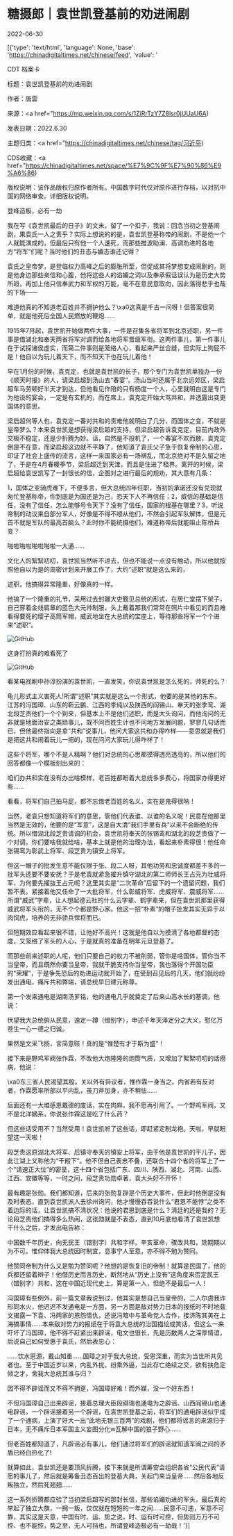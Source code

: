 # 糖摄郎｜袁世凯登基前的劝进闹剧

2022-06-30

[{'type': 'text/html', 'language': None, 'base': 'https://chinadigitaltimes.net/chinese/feed', 'value': '

CDT 档案卡

标题：袁世凯登基前的劝进闹剧

作者：唐雲

来源：<a href="https://mp.weixin.qq.com/s/1ZiRrTzY7Z8lsr0jUUaU6A)

发表日期：2022.6.30

主题归类：<a href="https://chinadigitaltimes.net/chinese/tag/习近平)

CDS收藏：<a href="https://chinadigitaltimes.net/space/%E7%9C%9F%E7%90%86%E9%A6%86)

版权说明：该作品版权归原作者所有。中国数字时代仅对原作进行存档，以对抗中国的网络审查。详细版权说明。





登峰造极，必有一劫

我在写《袁世凯最后的日子》的文末，留了一个扣子，我说：回念当初之登基闹剧，果袁氏一人之责乎？实际上想说的的是，袁世凯登基称帝的闹剧，不是他一个人就能演成的，但最后只有他一个人速死，而那些推波助澜、高调劝进的各地方“将军”们呢？当时他们的丑态与媚态谁还记得？

袁氏之皇帝梦，是登临权力高峰之后的膨胀所至，但促成其将梦想变成闹剧的，则是他身边那些亲信和心腹，他将这些人的谄媚之词以及奉承假话误认为是历史大势所趋，再加上他只信奉武力和军权的万能，毫不在意民意取向，因此落得悲乎也哉的下场——

难道他真的不知道老百姓并不拥护他么？\xa0这真是千古一问呀！但答案很简单，就是他死后全国人民燃放的鞭炮……

1915年7月起，袁世凯开始做两件大事，一件是召集各省将军到北京述职，另一件事是借湖北和奉天两省将军对调而给各地将军晋级军衔。这两件事儿，第一件事儿在于试探诸侯虚实，而第二件事则是笼络人心，看起来严丝合缝，但实际上狗屁不是！他自以为玩儿着天下，而不知天下也在玩儿着他！

早在1月份的时候，袁克定，也就是袁世凯的长子，那个专门为袁世凯单独办一份《顺天时报》的人，请梁启超到汤山去“春宴”。汤山当时还属于北京远郊区，梁启超车马劳顿好半天才到达，但他看见作陪的只有杨度一个人，心里就明白这是专门为他设的宴会，一定是有玄机的，而在席上，袁克定开始大骂共和，并透露出变更国体的意思。

梁启超何等人也，袁克定一番对共和的责难他就明白了几分，而国体之变，不就是皇帝梦么？本来袁世凯是想获得梁启超的支持，但梁启超告诉袁克定，目前内政外交极不稳定，还是少折腾为妙。话，自然是不投机了，一个春宴不欢而散，袁克定倒是不在意，而梁启超这边就不平静了，他知道了袁氏父子急于恢复帝制的心思，印证了社会上盛传的流言，这样一来国家必有一场祸乱，而北京绝对不是久留之地了，于是在4月春暖季节，梁启超迁到天津，而且是住进了租界。离开的时候，梁启超给袁世凯写了一封很长的信，企图对之进行最后的规劝，其大意有几条：

1，国体之变骑虎难下，不便多言，但大总统四年任职，当初的承诺还没有兑现就匆忙登基称帝，你到底是为国还是为己，恐天下人不再信任；2，威信的基础是信任，没有了信任，怎么能够号令天下？没有了信任，国家的根基在哪里？3，听说帝制的动议来自部分军人，好像是不得不顺从他们，不然会引起军队解体，但是元首不就是军队的最高首脑么？此时你不能统摄他们，难道称帝后就能阻止陈桥兵变？

啪啦啪啦啪啦啪啦一大通……

文化人的絮絮叨叨，袁世凯当然听不进去，但也不能说一点没有触动，所以他就按照他自以为是的周密计划来开展工作了，大约“述职”就是这么来的，

述职，他搞得异常隆重，好像真的一样。

他搞了一个隆重的礼节，采用过去封疆大吏觐见总统的形式，在居仁堂摆下架子，自己穿着金线肩章的蓝色大元帅制服，头上戴着那我们常常在照片中看见的而且难看得要死的缨子高筒军帽，威武地坐在大总统的宝座上，等待那些将军一个个进来“述职”。

![GitHub](https://chinadigitaltimes.net/chinese/files/2022/06/post-683704-62bd83e5eddc3.)

这身打扮真的难看死了

![GitHub](https://chinadigitaltimes.net/chinese/files/2022/06/post-683704-62bd83e60169d.)

看某电视剧中孙淳扮演的袁世凯，一直发笑，你说袁世凯是怎么死的，帅死的么？

龟儿形式主义害死人!所谓“述职”其实就是这么一个形式，他要的是其他的东东。江苏的冯国璋、山东的靳云鹏、江西的李纯以及陕西的阎锡山、奉天的张季鸾、湖北段芝贵他们一个个到来，但基本上不是他们述职，而是大头询问，而他询问的无非就是地面治安之类琐事儿，既不问百姓生计也不问地方发展问题，寥寥几句话而已，但他最终指向是拿“共和”说事儿，他问大家这共和办得咋样——意思就是我们是把这共和闹着玩儿一把的，现在问问大家玩儿得咋样了！

这些个将军，哪个不是人精啊？他们对总统的心思都摸得透亮透亮的，所以他们的回答都像一个模板刻出来的：

咱们办共和实在没有办出啥模样，老百姓都盼着大总统多多费心，将国家办得更好些……

看看，将军们自己拍马屁，都不忘借老百姓的名义，实在是鬼得很呐！

当然，老袁只想知道将军们的意思，管他们代表谁、以谁的名义呢！民意在他那里当然是无效的，他要的是“军意”，这是自大清“我们手里有兵”以来不会断绝的传统。所以借湖北段芝贵请调的机会，袁世凯将奉天的张锡鸾和湖北的段芝贵做了一个对调，你们要啥我就给啥，基本上就是他的治理办法，看起来朴素得很！他任命张锡鸾为彰武上将军、段芝贵为镇安上将军。

但这一帽子的批发生意不能仅限于张、段二人呀，其他功劳和忠诚度都差不多的一批军头还要不要安抚？于是老袁就紧急擢升镇守湖北的第二师师长王占元为壮威将军，为何要先擢抜王占元呢？这里其实是“二次革命”后留下的一个遗留问题，我们暂不表。紧接着他又任命了一大批将军，什么彰威将军、虎威将军、震威将军……所谓“威武”字辈，让人想起德云社的什么云字辈、鹤字辈来，但在袁世凯那里获得威武将军头衔的，无不个个都是野心家。他这一招“朴素”的帽子批发其实无异于以肉饲虎，培养的无非骄兵悍将而已。

但短期效应看起来很不错，让他好不高兴！这就是他自以为摸清了各地都督的态度，又笼络了军头的人心，于是就真的准备在明年元旦登基了。

而那些前来述职的人呢，他们只要自己的权力不被削弱，管你是啥国体，管你当不当皇帝，而且既然你要当皇帝，我就干脆支持你当皇帝，我也落得个开国功臣的“荣耀”，于是争先恐后的劝进运动就开始了，在受到召见后的几天，他们就纷纷发出通电，痛斥共和弊端，请总统早日建元称尊。

第一个发来通电是湖南汤芗铭，他的通电几乎就奠定了后来山高水长的基调，他说：

伏望我大总统俯从民意，速定一蹲（错别字），申述千年天泽定分之大义，慰亿万苍生一心一德之归诚。

果然是文采飞扬，言简意赅！真的是“惟楚有才于斯为盛”！

接下来是野鸡军阀张作霖，不改他大炮隆隆的炮筒气质，又增加了絮絮叨叨的话痨病，他说：

\xa0东三省人民渴望其殷。关以外有异议者，惟作霖一身当之。内省若有反对者，作霖愿率所部以平内乱，虽刀斧加身，亦不稍怯……

后面还有一大堆感恩戴德的废话，实在肉麻，我不愿再引用了。一个野鸡军阀，又不是北洋嫡系，你说张作霖这是吃了什么药？

但这些话受用不？当然受用！袁世凯听了这些话，即赶紧定制龙袍。天啦，早就盼望这一天啦！

段芝贵这原湖北大将军、后镇守奉天的镇安上将军，由于他是袁世凯的干儿子，因此江湖上又称他为“干殿下”。他不但自己表忠不叠，还联合十四个省的将军上了一个“请速正大位”的密呈，这十四个省包括广东、四川、陕西、湖北、河南、山西、江西、安徽等等，一时之间，段芝贵功勋卓著，袁大头好不开怀！

最有趣是张勋。我们都知道，后来的张勋复辟是个历史大事件，但此时他倒是没有及时表态，直到袁世凯派人去徐州询问，他才慢慢吞吞说什么“君恩不能悖”之类不着边际的话，让袁世凯搞不清状况：他说的君恩到底是什么？清廷的还是我的？无论段芝贵他们搞得多么热闹，这张勋就是不表态，直到10月底他看清了袁世凯想干什么之后，才发出电告称：

中国数千年历史，向无民王（错别字）共和字样。辛亥革命，骤改共和，勋期期以为不可。惟仰体我大总统因时制宜，息事宁人至意，亦不得不勉为赞同。

他赞同帝制为什么又是勉为赞同呢？他想的是恢复旧的帝制！就算是民国了，他的兵都还留着辫子！他借历史而言历史，断然地从“历史上没有”这角度来否定民王（错别字）共和，这在中国近现代史上，算是第一人，但绝不是最后一人！

冯国璋有些例外，前一篇文章我说到过，他其实是想自己当皇帝的，二人尔虞我诈形同水火，他迟迟不发通电是一方面，另一方面是敌对势力日本的报纸时不时地载文揭露一下袁、冯两家的恩怨情仇，还说冯暗中与革命党人合作，接济陈其美在上海搞事情……本来敌对势力的报纸在于将袁大总统的治国描绘成笑话，但这么一来吓坏了冯国璋，他不得不赶紧出来辟谣，电文也很长，先是历数两人之深厚情谊，后说自己如何受惠于袁氏，然后表忠心：

……饮水思源，戴山知重……国璋之对于我大总统，受恩深重，而实为当世所共见者也。至于中国近岁以来，内乱外扰，纷乘外逼，当此存亡绝续之交，欲有扶危定倾之才，舍我大总统其谁与归？

因不得不辟谣而又不得不拥趸，冯国璋好难！而外媒，没一个好东西！

不但冯国璋自己出来辟谣，接着总理大臣段祺瑞也通电为之辟谣、山西阎锡山也通电辟谣，一个辟谣接着另一个辟谣，在袁世凯登基之前，将军们的通电辟谣似乎成了一个通病，上演了好大一出“此地无银三百两”的戏剧，他们都将谣言的来源归于日本，无不痛斥日本军国主义妄图分化w瓦解中国的狼子野心……

但老百姓都知道了，凡辟谣必有事儿，他们通过将军们的辟谣就知道军阀之间的矛盾已经白热化了!

就算如此，袁世凯还是要顶风折腾，接下来就是所谓筹安会组织各省“公民代表”请愿的事儿了，然后就是筹备丑态百出的登基大典，关起门来当皇帝……然后各地反叛独立，然后死翘翘……

这一系列折腾都应验了当初梁启超写的那封长信，那些谄媚劝进的军头，最后真的举起了独立大旗，一拥一叛，仅仅就在短短的一年之间……民意不可违，军意不可靠，其实这是天意，中国有时、运、势之说，时、运有时可控，但势则万万不可控、也不能控，势之至，无人可挡也，所谓登峰造极必有一劫哉！'}]